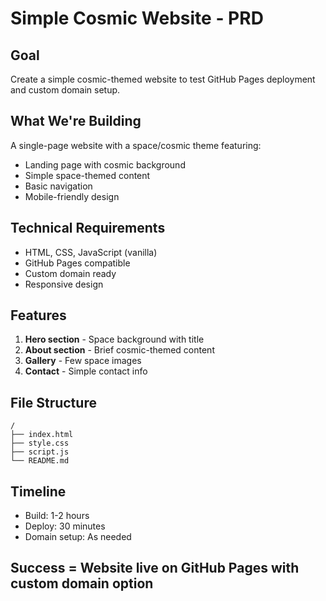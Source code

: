 # Simple Cosmic Website - PRD

## Goal
Create a simple cosmic-themed website to test GitHub Pages deployment and custom domain setup.

## What We're Building
A single-page website with a space/cosmic theme featuring:
- Landing page with cosmic background
- Simple space-themed content
- Basic navigation
- Mobile-friendly design

## Technical Requirements
- HTML, CSS, JavaScript (vanilla)
- GitHub Pages compatible
- Custom domain ready
- Responsive design

## Features
1. **Hero section** - Space background with title
2. **About section** - Brief cosmic-themed content  
3. **Gallery** - Few space images
4. **Contact** - Simple contact info

## File Structure
```
/
├── index.html
├── style.css  
├── script.js
└── README.md
```

## Timeline
- Build: 1-2 hours
- Deploy: 30 minutes
- Domain setup: As needed

## Success = Website live on GitHub Pages with custom domain option 